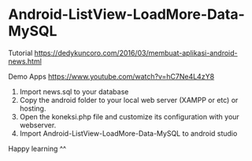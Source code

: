 # Android-ListView-LoadMore-Data-MySQL

Tutorial https://dedykuncoro.com/2016/03/membuat-aplikasi-android-news.html

Demo Apps https://www.youtube.com/watch?v=hC7Ne4L4zY8

1. Import news.sql to your database
2. Copy the android folder to your local web server (XAMPP or etc) or hosting.
3. Open the koneksi.php file and customize its configuration with your webserver.
4. Import Android-ListView-LoadMore-Data-MySQL to android studio

Happy learning ^^